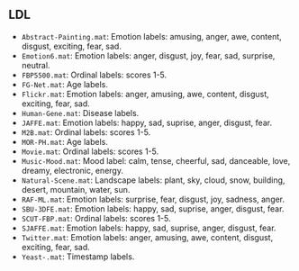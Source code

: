 ## LDL
- `Abstract-Painting.mat`: Emotion labels: amusing, anger, awe, content, disgust, exciting, fear, sad.
- `Emotion6.mat`: Emotion labels: anger, disgust, joy, fear, sad, surprise, neutral.
- `FBP5500.mat`: Ordinal labels: scores 1-5.
- `FG-Net.mat`: Age labels.
- `Flickr.mat`: Emotion labels: anger, amusing, awe, content, disgust, exciting, fear, sad.
- `Human-Gene.mat`: Disease labels.
- `JAFFE.mat`: Emotion labels: happy, sad, suprise, anger, disgust, fear.
- `M2B.mat`: Ordinal labels: scores 1-5.
- `MOR-PH.mat`: Age labels.
- `Movie.mat`: Ordinal labels: scores 1-5.
- `Music-Mood.mat`: Mood label: calm, tense, cheerful, sad, danceable, love, dreamy, electronic, energy.
- `Natural-Scene.mat`: Landscape labels: plant, sky, cloud, snow, building, desert, mountain, water, sun.
- `RAF-ML.mat`: Emotion labels: surprise, fear, disgust, joy, sadness, anger.
- `SBU-3DFE.mat`: Emotion labels: happy, sad, suprise, anger, disgust, fear.
- `SCUT-FBP.mat`: Ordinal labels: scores 1-5.
- `SJAFFE.mat`: Emotion labels: happy, sad, suprise, anger, disgust, fear.
- `Twitter.mat`: Emotion labels: anger, amusing, awe, content, disgust, exciting, fear, sad.
- `Yeast-.mat`: Timestamp labels.
